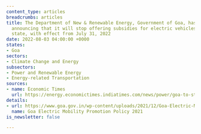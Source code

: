 ```yaml
---
content_type: articles
breadcrumbs: articles
title: The Department of New & Renewable Energy, Government of Goa, has issued a notice
  announcing that it will stop offering subsidies for electric vehicles (EVs) in the
  state, with effect from July 31, 2022
date: 2022-08-03 04:00:00 +0000
states:
- Goa
sectors:
- Climate Change and Energy
subsectors:
- Power and Renewable Energy
- Energy-related Transportation
sources:
- name: Economic Times
  url: https://energy.economictimes.indiatimes.com/news/power/goa-to-stop-offering-ev-subsidy-from-july-31/93160038
details:
- url: https://www.goa.gov.in/wp-content/uploads/2021/12/Goa-Electric-Mobility-Promotion-Policy-2021.pdf
  name: Goa Electric Mobility Promotion Policy 2021
is_newsletter: false

---
```

